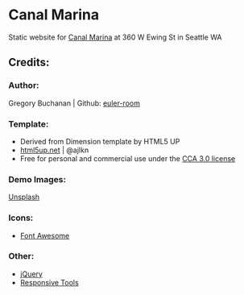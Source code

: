 # Canal Marina
Static website for [Canal Marina](http://canal-marina.com) at 360 W Ewing St in Seattle WA
## Credits:
###  Author: 
Gregory Buchanan | Github: [euler-room](https://github.com/euler-room)

### Template:
- Derived from Dimension template by HTML5 UP
- [html5up.net](https://html5up.net) | @ajlkn
- Free for personal and commercial use under the [CCA 3.0 license](https://html5up.net/license)

### Demo Images:
[Unsplash](https://unsplash.com)

### Icons:
- [Font Awesome](https://fontawesome.io)

### Other:
- [jQuery](https://jquery.com)
- [Responsive Tools](http://github.com/ajlkn/responsive-tools)
